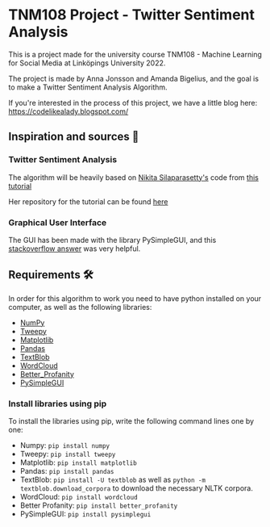# TNM108 Project - Twitter Sentiment Analysis
This is a project made for the university course TNM108 - Machine Learning for Social Media at Linköpings University 2022. 

The project is made by Anna Jonsson and Amanda Bigelius, and the goal is to make a Twitter Sentiment Analysis Algorithm.

If you're interested in the process of this project, we have a little blog here: https://codelikealady.blogspot.com/ 

## Inspiration and sources :brain:
### Twitter Sentiment Analysis
The algorithm will be heavily based on [Nikita Silaparasetty's](https://github.com/nikitasilaparasetty) code from [this tutorial](https://medium.com/@nikitasilaparasetty/twitter-sentiment-analysis-for-data-science-using-python-in-2022-6d5e43f6fa6e)


Her repository for the tutorial can be found [here](https://github.com/nikitasilaparasetty/Twitter-Sentiment-Analysis-Projects-2022-)

### Graphical User Interface
The GUI has been made with the library PySimpleGUI, and this [stackoverflow answer](https://stackoverflow.com/a/66537814) was very helpful.

## Requirements :hammer_and_wrench:
In order for this algorithm to work you need to have python installed on your computer, as well as the following libraries:
- [NumPy](https://numpy.org/)
- [Tweepy](https://www.tweepy.org/)
- [Matplotlib](https://matplotlib.org/)
- [Pandas](https://pandas.pydata.org/)
- [TextBlob](https://textblob.readthedocs.io/en/dev/index.html)
- [WordCloud](http://amueller.github.io/word_cloud/)
- [Better_Profanity](https://github.com/snguyenthanh/better_profanity)
- [PySimpleGUI](https://www.pysimplegui.org/en/latest/)

### Install libraries using pip
To install the libraries using pip, write the following command lines one by one:

- Numpy: ```pip install numpy```
- Tweepy: ```pip install tweepy```
- Matplotlib: ```pip install matplotlib```
- Pandas: ```pip install pandas```
- TextBlob: ``` pip install -U textblob ``` as well as ```python -m textblob.download_corpora``` to download the necessary NLTK corpora.
- WordCloud: ```pip install wordcloud```
- Better Profanity: ```pip install better_profanity```
- PySimpleGUI: ```pip install pysimplegui```

